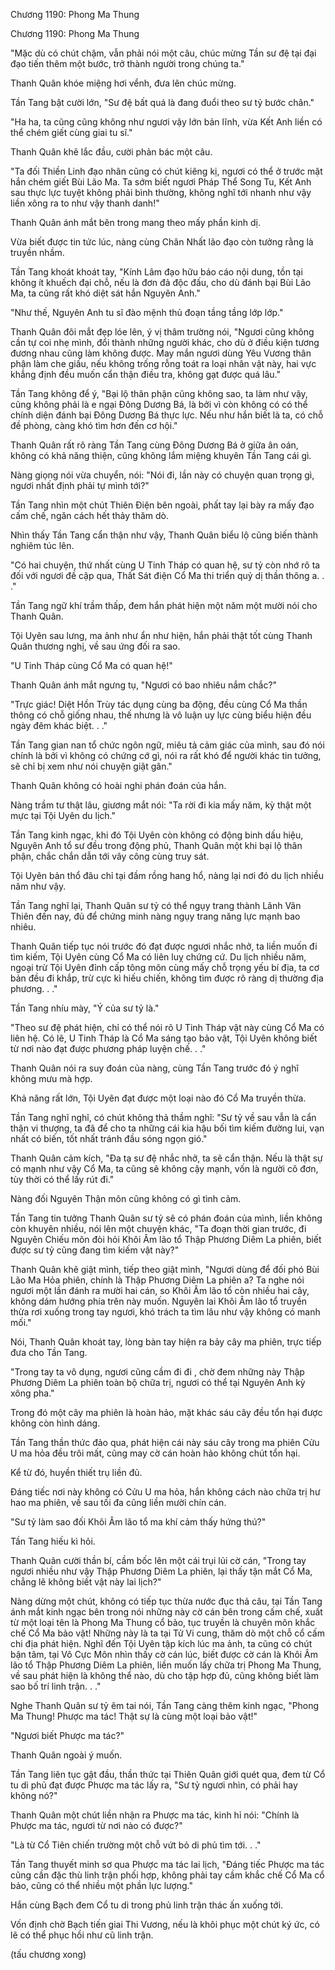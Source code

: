 




Chương 1190: Phong Ma Thung


Chương 1190: Phong Ma Thung

"Mặc dù có chút chậm, vẫn phải nói một câu, chúc mừng Tần sư đệ tại đại đạo tiến thêm một bước, trở thành người trong chúng ta."

Thanh Quân khóe miệng hơi vểnh, đưa lên chúc mừng.

Tần Tang bật cười lớn, "Sư đệ bất quá là đang đuổi theo sư tỷ bước chân."

"Ha ha, ta cũng cũng không như ngươi vậy lớn bản lĩnh, vừa Kết Anh liền có thể chém giết cùng giai tu sĩ."

Thanh Quân khẽ lắc đầu, cười phản bác một câu.

"Ta đối Thiền Linh đạo nhân cũng có chút kiêng kị, ngươi có thể ở trước mặt hắn chém giết Bùi Lão Ma. Ta sớm biết ngươi Pháp Thể Song Tu, Kết Anh sau thực lực tuyệt không phải bình thường, không nghĩ tới nhanh như vậy liền xông ra to như vậy thanh danh!"

Thanh Quân ánh mắt bên trong mang theo mấy phần kinh dị.

Vừa biết được tin tức lúc, nàng cùng Chân Nhất lão đạo còn tưởng rằng là truyền nhầm.

Tần Tang khoát khoát tay, "Kính Lâm đạo hữu báo cáo nội dung, tồn tại không ít khuếch đại chỗ, nếu là đơn đả độc đấu, cho dù đánh bại Bùi Lão Ma, ta cũng rất khó diệt sát hắn Nguyên Anh."

"Như thế, Nguyên Anh tu sĩ đào mệnh thủ đoạn tầng tầng lớp lớp."

Thanh Quân đôi mắt đẹp lóe lên, ý vị thâm trường nói, "Ngươi cũng không cần tự coi nhẹ mình, đổi thành những người khác, cho dù ở điều kiện tương đương nhau cũng làm không được. May mắn ngươi dùng Yêu Vương thân phận làm che giấu, nếu không trống rỗng toát ra loại nhân vật này, hai vực khẳng định đều muốn cẩn thận điều tra, không gạt được quá lâu."

Tần Tang không để ý, "Bại lộ thân phận cũng không sao, ta làm như vậy, cũng không phải là e ngại Đông Dương Bá, là bởi vì còn không có có thể chính diện đánh bại Đông Dương Bá thực lực. Nếu như hắn biết là ta, có chỗ đề phòng, càng khó tìm hơn đến cơ hội."

Thanh Quân rất rõ ràng Tần Tang cùng Đông Dương Bá ở giữa ân oán, không có khả năng thiện, cũng không lắm miệng khuyên Tần Tang cái gì.

Nàng giọng nói vừa chuyển, nói: "Nói đi, lần này có chuyện quan trọng gì, ngươi nhất định phải tự mình tới?"

Tần Tang nhìn một chút Thiên Điện bên ngoài, phất tay lại bày ra mấy đạo cấm chế, ngăn cách hết thảy thăm dò.

Nhìn thấy Tần Tang cẩn thận như vậy, Thanh Quân biểu lộ cũng biến thành nghiêm túc lên.

"Có hai chuyện, thứ nhất cùng U Tinh Tháp có quan hệ, sư tỷ còn nhớ rõ ta đối với ngươi đề cập qua, Thất Sát điện Cổ Ma thi triển quỷ dị thần thông a. . ."

Tần Tang ngữ khí trầm thấp, đem hắn phát hiện một năm một mười nói cho Thanh Quân.

Tội Uyên sau lưng, ma ảnh như ẩn như hiện, hắn phải thật tốt cùng Thanh Quân thương nghị, về sau ứng đối ra sao.

"U Tinh Tháp cùng Cổ Ma có quan hệ!"

Thanh Quân ánh mắt ngưng tụ, "Ngươi có bao nhiêu nắm chắc?"

"Trực giác! Diệt Hồn Trùy tác dụng cùng ba động, đều cùng Cổ Ma thần thông có chỗ giống nhau, thế nhưng là vô luận uy lực cùng biểu hiện đều ngày đêm khác biệt. . ."

Tần Tang gian nan tổ chức ngôn ngữ, miêu tả cảm giác của mình, sau đó nói chính là bởi vì không có chứng cớ gì, nói ra rất khó để người khác tin tưởng, sẽ chỉ bị xem như nói chuyện giật gân."

Thanh Quân không có hoài nghi phán đoán của hắn.

Nàng trầm tư thật lâu, giương mắt nói: "Ta rời đi kia mấy năm, kỳ thật một mực tại Tội Uyên du lịch."

Tần Tang kinh ngạc, khi đó Tội Uyên còn không có động binh dấu hiệu, Nguyên Anh tổ sư đều trong động phủ, Thanh Quân một khi bại lộ thân phận, chắc chắn dẫn tới vây công cùng truy sát.

Tội Uyên bản thổ đâu chỉ tại đầm rồng hang hổ, nàng lại nơi đó du lịch nhiều năm như vậy.

Tần Tang nghĩ lại, Thanh Quân sư tỷ có thể ngụy trang thành Lãnh Vân Thiên đến nay, đủ để chứng minh nàng ngụy trang năng lực mạnh bao nhiêu.

Thanh Quân tiếp tục nói trước đó đạt được ngươi nhắc nhở, ta liền muốn đi tìm kiếm, Tội Uyên cùng Cổ Ma có liên luỵ chứng cứ. Du lịch nhiều năm, ngoại trừ Tội Uyên đỉnh cấp tông môn cùng mấy chỗ trọng yếu bí địa, ta cơ bản đều đi khắp, trừ cực kì hiếu chiến, không tìm được rõ ràng dị thường địa phương. . ."

Tần Tang nhíu mày, "Ý của sư tỷ là."

"Theo sư đệ phát hiện, chỉ có thể nói rõ U Tinh Tháp vật này cùng Cổ Ma có liên hệ. Có lẽ, U Tinh Tháp là Cổ Ma sáng tạo bảo vật, Tội Uyên không biết từ nơi nào đạt được phương pháp luyện chế. . ."

Thanh Quân nói ra suy đoán của nàng, cùng Tần Tang trước đó ý nghĩ không mưu mà hợp.

Khả năng rất lớn, Tội Uyên đạt được một loại nào đó Cổ Ma truyền thừa.

Tần Tang nghĩ nghĩ, có chút không thả thầm nghĩ: "Sư tỷ về sau vẫn là cẩn thận vi thượng, ta đã để cho ta những cái kia hậu bối tìm kiếm đường lui, vạn nhất có biến, tốt nhất tránh đầu sóng ngọn gió."

Thanh Quân cảm kích, "Đa tạ sư đệ nhắc nhở, ta sẽ cẩn thận. Nếu là thật sự có mạnh như vậy Cổ Ma, ta cũng sẽ không cậy mạnh, vốn là người cô đơn, tùy thời có thể lấy rút đi."

Nàng đối Nguyên Thận môn cũng không có gì tình cảm.

Tần Tang tin tưởng Thanh Quân sư tỷ sẽ có phán đoán của mình, liền không còn khuyên nhiều, nói lên một chuyện khác, "Ta đoạn thời gian trước, đi Nguyên Chiếu môn đòi hỏi Khôi Âm lão tổ Thập Phương Diêm La phiên, biết được sư tỷ cũng đang tìm kiếm vật này?"

Thanh Quân khẽ giật mình, tiếp theo giật mình, "Ngươi dùng để đối phó Bùi Lão Ma Hỏa phiên, chính là Thập Phương Diêm La phiên a? Ta nghe nói ngươi một lần đánh ra mười hai cán, so Khôi Âm lão tổ còn nhiều hai cây, không dám hướng phía trên này muốn. Nguyên lai Khôi Âm lão tổ truyền thừa rơi xuống trong tay ngươi, khó trách ta tìm lâu như vậy không có manh mối."

Nói, Thanh Quân khoát tay, lòng bàn tay hiện ra bảy cây ma phiên, trực tiếp đưa cho Tần Tang.

"Trong tay ta vô dụng, ngươi cũng cầm đi đi , chờ đem những này Thập Phương Diêm La phiên toàn bộ chữa trị, ngươi có thể tại Nguyên Anh kỳ xông pha."

Trong đó một cây ma phiên là hoàn hảo, mặt khác sáu cây đều tổn hại được không còn hình dáng.

Tần Tang thần thức đảo qua, phát hiện cái này sáu cây trong ma phiên Cửu U ma hỏa đều trôi mất, cũng may cờ cán hoàn hảo không chút tổn hại.

Kể từ đó, huyền thiết trụ liền đủ.

Đáng tiếc nơi này không có Cửu U ma hỏa, hắn không cách nào chữa trị hư hao ma phiên, về sau tối đa cũng liền mười chín cán.

"Sư tỷ làm sao đối Khôi Âm lão tổ ma khí cảm thấy hứng thú?"

Tần Tang hiếu kì hỏi.

Thanh Quân cười thần bí, cầm bốc lên một cái trụi lủi cờ cán, "Trong tay ngươi nhiều như vậy Thập Phương Diêm La phiên, lại thấy tận mắt Cổ Ma, chẳng lẽ không biết vật này lai lịch?"

Nàng dừng một chút, không có tiếp tục thừa nước đục thả câu, tại Tần Tang ánh mắt kinh ngạc bên trong nói những này cờ cán bên trong cấm chế, xuất từ một loại tên là Phong Ma Thung cổ bảo, tục truyền là chuyên môn khắc chế Cổ Ma bảo vật! Những này là ta tại Tử Vi cung, thăm dò một chỗ cổ cấm chi địa phát hiện. Nghĩ đến Tội Uyên tập kích lúc ma ảnh, ta cũng có chút bận tâm, tại Vô Cực Môn nhìn thấy cờ cán lúc, biết được cờ cán là Khôi Âm lão tổ Thập Phương Diêm La phiên, liền muốn lấy chữa trị Phong Ma Thung, về sau phát hiện là không thể nào, dù cho tập hợp đủ, cũng không biết làm sao bố trí linh trận. . ."

Nghe Thanh Quân sư tỷ êm tai nói, Tần Tang càng thêm kinh ngạc, "Phong Ma Thung! Phược ma tác! Thật sự là cùng một loại bảo vật!"

"Ngươi biết Phược ma tác?"

Thanh Quân ngoài ý muốn.

Tần Tang liên tục gật đầu, thần thức tại Thiên Quân giới quét qua, đem từ Cổ tu di phủ đạt được Phược ma tác lấy ra, "Sư tỷ ngươi nhìn, có phải hay không nó?"

Thanh Quân một chút liền nhận ra Phược ma tác, kinh hỉ nói: "Chính là Phược ma tác, ngươi từ nơi nào có được?"

"Là từ Cổ Tiên chiến trường một chỗ vứt bỏ di phủ tìm tới. . ."

Tần Tang thuyết minh sơ qua Phược ma tác lai lịch, "Đáng tiếc Phược ma tác cũng cần đặc thù linh trận phối hợp, không phải tay cầm khắc chế Cổ Ma cổ bảo, cũng có thể nhiều một phần lực lượng."

Hắn cùng Bạch đem Cổ tu di trong phủ linh trận thác ấn xuống tới.

Vốn định chờ Bạch tiến giai Thi Vương, nếu là khôi phục một chút ký ức, có lẽ có thể phục hồi như cũ linh trận.

(tấu chương xong)




